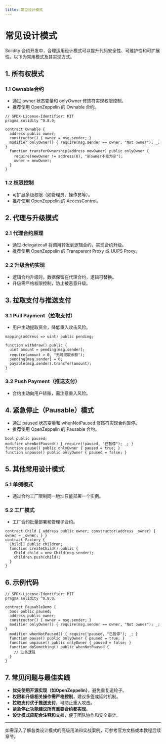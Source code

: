 ```yaml
---
title: 常见设计模式
---
```


<!-- /**
 * @file 常见设计模式
 * @description 详细介绍Solidity智能合约开发中的常见设计模式，包括所有权、代理、支付、紧急停止、单例、工厂等，适合初学者和有经验开发者查阅。
 */ -->

# 常见设计模式

Solidity 合约开发中，合理运用设计模式可以提升代码安全性、可维护性和可扩展性。以下为常用模式及其实现方式。

## 1. 所有权模式

### 1.1 Ownable合约
- 通过 owner 状态变量和 onlyOwner 修饰符实现权限控制。
- 推荐使用 OpenZeppelin 的 Ownable 合约。

```solidity
// SPDX-License-Identifier: MIT
pragma solidity ^0.8.0;

contract Ownable {
  address public owner;
  constructor() { owner = msg.sender; }
  modifier onlyOwner() { require(msg.sender == owner, "Not owner"); _; }
  function transferOwnership(address newOwner) public onlyOwner {
    require(newOwner != address(0), "新owner不能为空");
    owner = newOwner;
  }
}
```

### 1.2 权限控制
- 可扩展多级权限（如管理员、操作员等）。
- 推荐使用 OpenZeppelin 的 AccessControl。

## 2. 代理与升级模式

### 2.1 代理合约原理
- 通过 delegatecall 将调用转发到逻辑合约，实现合约升级。
- 推荐使用 OpenZeppelin 的 Transparent Proxy 或 UUPS Proxy。

### 2.2 升级合约实现
- 逻辑合约升级时，数据保留在代理合约，逻辑可替换。
- 升级需严格权限控制，防止被恶意升级。

## 3. 拉取支付与推送支付

### 3.1 Pull Payment（拉取支付）
- 用户主动提取资金，降低重入攻击风险。

```solidity
mapping(address => uint) public pending;

function withdraw() public {
  uint amount = pending[msg.sender];
  require(amount > 0, "无可提取余额");
  pending[msg.sender] = 0;
  payable(msg.sender).transfer(amount);
}
```

### 3.2 Push Payment（推送支付）
- 合约主动向用户转账，需注意重入风险。

## 4. 紧急停止（Pausable）模式
- 通过 paused 状态变量和 whenNotPaused 修饰符实现合约暂停。
- 推荐使用 OpenZeppelin 的 Pausable 合约。

```solidity
bool public paused;
modifier whenNotPaused() { require(!paused, "已暂停"); _; }
function pause() public onlyOwner { paused = true; }
function unpause() public onlyOwner { paused = false; }
```

## 5. 其他常用设计模式

### 5.1 单例模式
- 通过合约工厂限制同一地址只能部署一个实例。

### 5.2 工厂模式
- 工厂合约批量部署和管理子合约。

```solidity
contract Child { address public owner; constructor(address _owner) { owner = _owner; } }
contract Factory {
  Child[] public children;
  function createChild() public {
    Child child = new Child(msg.sender);
    children.push(child);
  }
}
```

## 6. 示例代码

```solidity
// SPDX-License-Identifier: MIT
pragma solidity ^0.8.0;

contract PausableDemo {
  bool public paused;
  address public owner;
  constructor() { owner = msg.sender; }
  modifier onlyOwner() { require(msg.sender == owner, "Not owner"); _; }
  modifier whenNotPaused() { require(!paused, "已暂停"); _; }
  function pause() public onlyOwner { paused = true; }
  function unpause() public onlyOwner { paused = false; }
  function doSomething() public whenNotPaused {
    // 业务逻辑
  }
}
```

## 7. 常见问题与最佳实践
- **优先使用开源实现（如OpenZeppelin）**，避免重复造轮子。
- **权限和升级相关操作需严格控制**，建议多签或延时机制。
- **拉取支付优于推送支付**，可防止重入攻击。
- **紧急停止功能建议所有重要合约都实现**。
- **设计模式应配合注释和文档**，便于团队协作和安全审计。

---

如需深入了解各类设计模式的高级用法和实战案例，可参考官方文档或本教程后续章节。 